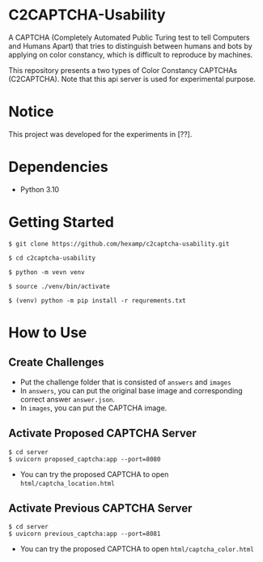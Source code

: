 # C2CAPTCHA-Usability
A CAPTCHA (Completely Automated Public Turing test to tell Computers and Humans Apart) that tries to distinguish between humans and bots by applying on color constancy, which is difficult to reproduce by machines.

This repository presents a two types of Color Constancy CAPTCHAs (C2CAPTCHA).
Note that this api server is used for experimental purpose.

# Notice
This project was developed for the experiments in [??].

# Dependencies
- Python 3.10

# Getting Started
```
$ git clone https://github.com/hexamp/c2captcha-usability.git

$ cd c2captcha-usability

$ python -m vevn venv

$ source ./venv/bin/activate

$ (venv) python -m pip install -r requrements.txt
```

# How to Use
## Create Challenges
- Put the challenge folder that is consisted of `answers` and `images`
- In `answers`, you can put the original base image and corresponding correct answer `answer.json`.
- In `images`, you can put the CAPTCHA image.
## Activate Proposed CAPTCHA Server
```
$ cd server
$ uvicorn proposed_captcha:app --port=8080
```
- You can try the proposed CAPTCHA to open `html/captcha_location.html`
## Activate Previous CAPTCHA Server
```
$ cd server
$ uvicorn previous_captcha:app --port=8081
```
- You can try the proposed CAPTCHA to open `html/captcha_color.html`

